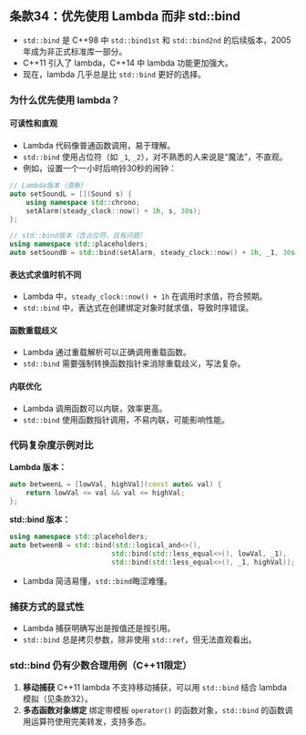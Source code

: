 ## 条款34：优先使用 Lambda 而非 std::bind

- `std::bind` 是 C++98 中 `std::bind1st` 和 `std::bind2nd` 的后续版本，2005年成为非正式标准库一部分。
- C++11 引入了 lambda，C++14 中 lambda 功能更加强大。
- 现在，lambda 几乎总是比 `std::bind` 更好的选择。

### 为什么优先使用 lambda？

#### 可读性和直观

- Lambda 代码像普通函数调用，易于理解。
- `std::bind` 使用占位符（如 `_1`, `_2`），对不熟悉的人来说是“魔法”，不直观。
- 例如，设置一个一小时后响铃30秒的闹钟：

```cpp
// Lambda版本（清晰）
auto setSoundL = [](Sound s) {
    using namespace std::chrono;
    setAlarm(steady_clock::now() + 1h, s, 30s);
};

// std::bind版本（含占位符，且有问题）
using namespace std::placeholders;
auto setSoundB = std::bind(setAlarm, steady_clock::now() + 1h, _1, 30s);
```

#### 表达式求值时机不同

- Lambda 中，`steady_clock::now() + 1h` 在调用时求值，符合预期。
- `std::bind` 中，表达式在创建绑定对象时就求值，导致时序错误。

#### 函数重载歧义

- Lambda 通过重载解析可以正确调用重载函数。
- `std::bind` 需要强制转换函数指针来消除重载歧义，写法复杂。

#### 内联优化

- Lambda 调用函数可以内联，效率更高。
- `std::bind` 使用函数指针调用，不易内联，可能影响性能。

### 代码复杂度示例对比

**Lambda 版本：**

```cpp
auto betweenL = [lowVal, highVal](const auto& val) {
    return lowVal <= val && val <= highVal;
};
```

**std::bind 版本：**

```cpp
using namespace std::placeholders;
auto betweenB = std::bind(std::logical_and<>(),
                         std::bind(std::less_equal<>(), lowVal, _1),
                         std::bind(std::less_equal<>(), _1, highVal));
```

- Lambda 简洁易懂，`std::bind`晦涩难懂。

### 捕获方式的显式性

- Lambda 捕获明确写出是按值还是按引用。
- `std::bind` 总是拷贝参数，除非使用 `std::ref`，但无法直观看出。

### std::bind 仍有少数合理用例（C++11限定）

1. **移动捕获**
    C++11 lambda 不支持移动捕获，可以用 `std::bind` 结合 lambda 模拟（见条款32）。
2. **多态函数对象绑定**
    绑定带模板 `operator()` 的函数对象，`std::bind` 的函数调用运算符使用完美转发，支持多态。
